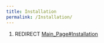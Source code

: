```yaml
---
title: Installation
permalink: /Installation/
---
```


1.  REDIRECT [Main_Page\#Installation](/Main_Page#Installation "wikilink")

